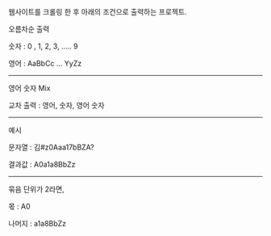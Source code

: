 웹사이트를 크롤링 한 후 아래의 조건으로 출력하는 프로젝트.


오름차순 출력


숫자 : 0 , 1, 2, 3, ..... 9


영어 : AaBbCc ... YyZz

---------------------------------------------------------
영어 숫자 Mix


교차 출력 : 영어, 숫자, 영어 숫자

---------------------------------------------------------
예시


문자열 : 김#z0Aaa17bBZA?


결과값 : A0a1a8BbZz

---------------------------------------------------------
묶음 단위가 2라면,


몫 : A0


나머지 : a1a8BbZz
